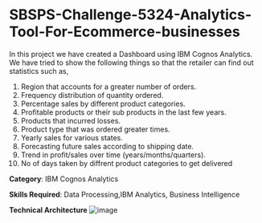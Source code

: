 # SBSPS-Challenge-5324-Analytics-Tool-For-Ecommerce-businesses
In this project we have created a Dashboard using IBM Cognos Analytics. We have tried to show the following things so that the retailer can find out statistics such as,
  1. Region that accounts for a greater number of orders.
  2. Frequency distribution of quantity ordered.
  3. Percentage sales by different product categories.
  4. Profitable products or their sub products in the last few years.
  5. Products that incurred losses.
  6. Product type that was ordered greater times.
  7. Yearly sales for various states.
  8. Forecasting future sales according to shipping date.
  9. Trend in profit/sales over time (years/months/quarters).
  10. No of days taken by diffrent product categories to get delivered

**Category**: IBM Cognos Analytics

**Skills Required**:
Data Processing,IBM Analytics, Business Intelligence

**Technical Architecture**
![image](https://user-images.githubusercontent.com/66817759/131210999-086a3d84-0292-46e6-941c-628e594d84e7.png)
